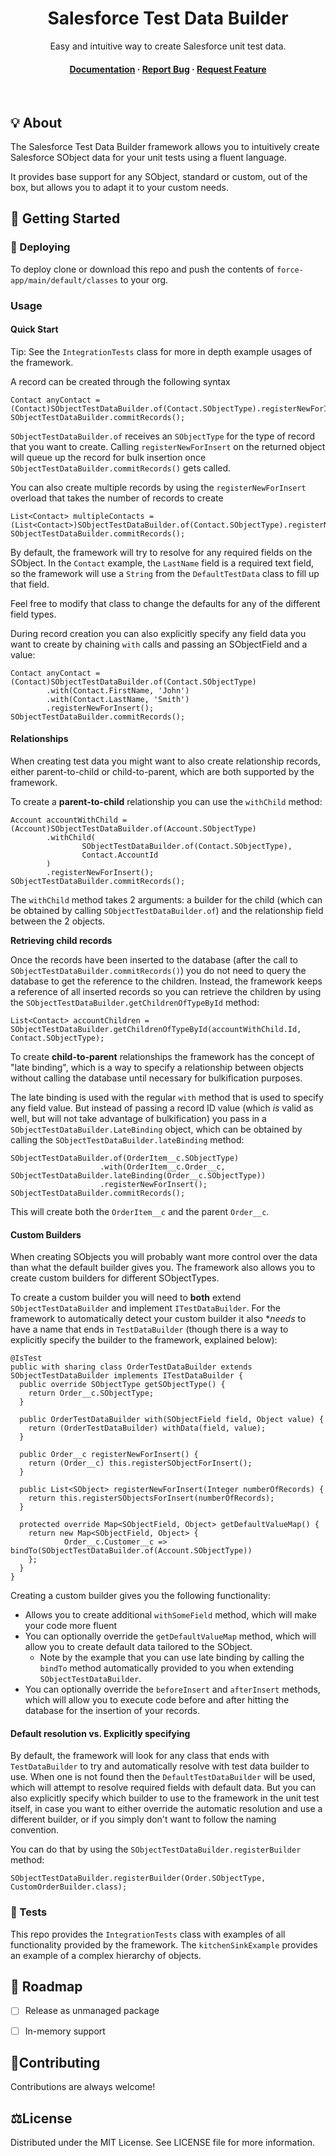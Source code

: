 <div align="center">
  <h1>Salesforce Test Data Builder</h1>
  <p>
    Easy and intuitive way to create Salesforce unit test data.
  </p>

<h4>
    <a href="https://cesarparra.github.io/test-data-framework">Documentation</a>
  <span> · </span>
    <a href="https://github.com/cesarParra/test-data-framework/issues">Report Bug</a>
  <span> · </span>
    <a href="https://github.com/cesarParra/test-data-framework/issues">Request Feature</a>
  </h4>
</div>

<br />

## 💡 About

The Salesforce Test Data Builder framework allows you to intuitively create Salesforce SObject data for your
unit tests using a fluent language. 

It provides base support for any SObject, standard or custom, out of the box, but allows you
to adapt it to your custom needs.

## 🏁 Getting Started

### 🏃 Deploying

To deploy clone or download this repo and push the contents of `force-app/main/default/classes` to your org.

### Usage

#### Quick Start

Tip: See the `IntegrationTests` class for more in depth example usages of the framework.

A record can be created through the following syntax

```apex
Contact anyContact = (Contact)SObjectTestDataBuilder.of(Contact.SObjectType).registerNewForInsert();
SObjectTestDataBuilder.commitRecords();
```

`SObjectTestDataBuilder.of` receives an `SObjectType` for the type of record that you want to create. Calling
`registerNewForInsert` on the returned object will queue up the record for bulk insertion once 
`SObjectTestDataBuilder.commitRecords()` gets called.

You can also create multiple records by using the `registerNewForInsert` overload that takes the number
of records to create

```apex
List<Contact> multipleContacts = (List<Contact>)SObjectTestDataBuilder.of(Contact.SObjectType).registerNewForInsert(5);
SObjectTestDataBuilder.commitRecords();
```

By default, the framework will try to resolve for any required fields on the SObject. In the `Contact` example,
the `LastName` field is a required text field, so the framework will use a `String` from the `DefaultTestData`
class to fill up that field.

Feel free to modify that class to change the defaults for any of the different field types.

During record creation you can also explicitly specify any field data you want to create by chaining `with` calls
and passing an SObjectField and a value:

```apex
Contact anyContact = (Contact)SObjectTestDataBuilder.of(Contact.SObjectType)
        .with(Contact.FirstName, 'John')
        .with(Contact.LastName, 'Smith')
        .registerNewForInsert();
SObjectTestDataBuilder.commitRecords();
```

#### Relationships

When creating test data you might want to also create relationship records, either parent-to-child
or child-to-parent, which are both supported by the framework.

To create a **parent-to-child** relationship you can use the `withChild` method:

```apex
Account accountWithChild = (Account)SObjectTestDataBuilder.of(Account.SObjectType)
        .withChild(
                SObjectTestDataBuilder.of(Contact.SObjectType),
                Contact.AccountId
        )
        .registerNewForInsert();
SObjectTestDataBuilder.commitRecords();
```

The `withChild` method takes 2 arguments: a builder for the child (which can be obtained by calling `SObjectTestDataBuilder.of`)
and the relationship field between the 2 objects.

**Retrieving child records**

Once the records have been inserted to the database (after the call to `SObjectTestDataBuilder.commitRecords()`) you do not
need to query the database to get the reference to the children. Instead, the framework keeps a reference of all inserted records
so you can retrieve the children by using the `SObjectTestDataBuilder.getChildrenOfTypeById` method:

```apex
List<Contact> accountChildren = SObjectTestDataBuilder.getChildrenOfTypeById(accountWithChild.Id, Contact.SObjectType);
```

To create **child-to-parent** relationships the framework has the concept of "late binding", which is a way to specify
a relationship between objects without calling the database until necessary for bulkification purposes.

The late binding is used with the regular `with` method that is used to specify any field value. But instead
of passing a record ID value (which *is* valid as well, but will not take advantage of bulkification) you pass
in a `SObjectTestDataBuilder.LateBinding` object, which can be obtained by calling the `SObjectTestDataBuilder.lateBinding`
method:

```apex
SObjectTestDataBuilder.of(OrderItem__c.SObjectType)
                    .with(OrderItem__c.Order__c, SObjectTestDataBuilder.lateBinding(Order__c.SObjectType))
                    .registerNewForInsert();
SObjectTestDataBuilder.commitRecords();
```

This will create both the `OrderItem__c` and the parent `Order__c`.

#### Custom Builders

When creating SObjects you will probably want more control over the data than what the default builder gives you. The framework
also allows you to create custom builders for different SObjectTypes.

To create a custom builder you will need to **both** extend `SObjectTestDataBuilder` and implement `ITestDataBuilder`.
For the framework to automatically detect your custom builder it also **needs* to have a name that ends in `TestDataBuilder` 
(though there is a way to explicitly specify the builder to the framework, explained below):

```apex
@IsTest
public with sharing class OrderTestDataBuilder extends SObjectTestDataBuilder implements ITestDataBuilder {
  public override SObjectType getSObjectType() {
    return Order__c.SObjectType;
  }

  public OrderTestDataBuilder with(SObjectField field, Object value) {
    return (OrderTestDataBuilder) withData(field, value);
  }

  public Order__c registerNewForInsert() {
    return (Order__c) this.registerSObjectForInsert();
  }

  public List<SObject> registerNewForInsert(Integer numberOfRecords) {
    return this.registerSObjectsForInsert(numberOfRecords);
  }

  protected override Map<SObjectField, Object> getDefaultValueMap() {
    return new Map<SObjectField, Object> {
            Order__c.Customer__c => bindTo(SObjectTestDataBuilder.of(Account.SObjectType))
    };
  }
}
```

Creating a custom builder gives you the following functionality:
* Allows you to create additional `withSomeField` method, which will make your code more fluent
* You can optionally override the `getDefaultValueMap` method, which will allow you to create default data tailored to the SObject.
  * Note by the example that you can use late binding by calling the `bindTo` method automatically provided to you when extending `SObjectTestDataBuilder`.
* You can optionally override the `beforeInsert` and `afterInsert` methods, which will allow you to execute code before and after hitting the database for the insertion of your records.

#### Default resolution vs. Explicitly specifying

By default, the framework will look for any class that ends with `TestDataBuilder` to try and automatically resolve with test data builder to use.
When one is not found then the `DefaultTestDataBuilder` will be used, which will attempt to resolve required fields with default data. But you can also
explicitly specify which builder to use to the framework in the unit test itself, in case you want to either override the automatic resolution and use a different builder,
or if you simply don't want to follow the naming convention.

You can do that by using the `SObjectTestDataBuilder.registerBuilder` method:

```apex
SObjectTestDataBuilder.registerBuilder(Order.SObjectType, CustomOrderBuilder.class);
```

### 🧪 Tests

This repo provides the `IntegrationTests` class with examples of all functionality provided by the framework. The
`kitchenSinkExample` provides an example of a complex hierarchy of objects.

## 🚧 Roadmap

* [ ] Release as unmanaged package
* [ ] In-memory support


## 🤝Contributing

Contributions are always welcome!


## ⚖️License

Distributed under the MIT License. See LICENSE file for more information.
